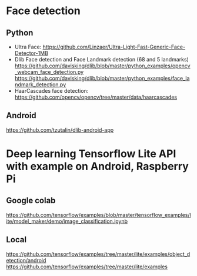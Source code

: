 # Face detection
## Python
- Ultra Face:
https://github.com/Linzaer/Ultra-Light-Fast-Generic-Face-Detector-1MB
- Dlib Face detection and Face Landmark detection (68 and 5 landmarks)
https://github.com/davisking/dlib/blob/master/python_examples/opencv_webcam_face_detection.py
https://github.com/davisking/dlib/blob/master/python_examples/face_landmark_detection.py
- HaarCascades face detection:
https://github.com/opencv/opencv/tree/master/data/haarcascades

## Android
https://github.com/tzutalin/dlib-android-app


# Deep learning Tensorflow Lite API with example on Android, Raspberry Pi
## Google colab
https://github.com/tensorflow/examples/blob/master/tensorflow_examples/lite/model_maker/demo/image_classification.ipynb
## Local
https://github.com/tensorflow/examples/tree/master/lite/examples/object_detection/android
https://github.com/tensorflow/examples/tree/master/lite/examples

